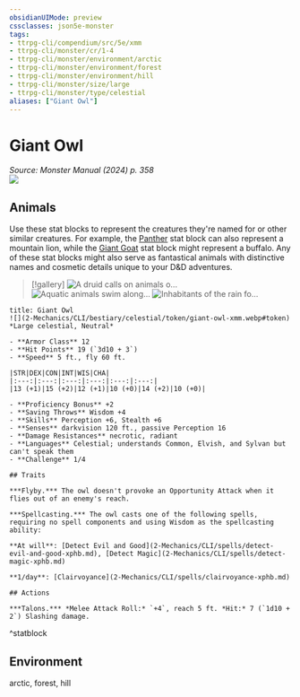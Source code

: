 ```yaml
---
obsidianUIMode: preview
cssclasses: json5e-monster
tags:
- ttrpg-cli/compendium/src/5e/xmm
- ttrpg-cli/monster/cr/1-4
- ttrpg-cli/monster/environment/arctic
- ttrpg-cli/monster/environment/forest
- ttrpg-cli/monster/environment/hill
- ttrpg-cli/monster/size/large
- ttrpg-cli/monster/type/celestial
aliases: ["Giant Owl"]
---
```

# Giant Owl
*Source: Monster Manual (2024) p. 358*  
![](2-Mechanics/CLI/bestiary/celestial/img/owl.webp#right)

## Animals

Use these stat blocks to represent the creatures they're named for or other similar creatures. For example, the [Panther](2-Mechanics/CLI/bestiary/beast/panther-xmm.md) stat block can also represent a mountain lion, while the [Giant Goat](2-Mechanics/CLI/bestiary/beast/giant-goat-xmm.md) stat block might represent a buffalo. Any of these stat blocks might also serve as fantastical animals with distinctive names and cosmetic details unique to your D&D adventures.

> [!gallery]
![A druid calls on animals o...](2-Mechanics/CLI/bestiary/beast/img/animals-hills-and-mountains.webp "A druid calls on animals of the hills and mountains to aid her cause")
![Aquatic animals swim along...](2-Mechanics/CLI/bestiary/beast/img/animals-aquatic.webp "Aquatic animals swim alongside a druid exploring the sea")
![Inhabitants of the rain fo...](2-Mechanics/CLI/bestiary/beast/img/animals-rainforest.webp "Inhabitants of the rain forest answer a druid's summons")

```ad-statblock
title: Giant Owl
![](2-Mechanics/CLI/bestiary/celestial/token/giant-owl-xmm.webp#token)
*Large celestial, Neutral*

- **Armor Class** 12 
- **Hit Points** 19 (`3d10 + 3`) 
- **Speed** 5 ft., fly 60 ft.

|STR|DEX|CON|INT|WIS|CHA|
|:---:|:---:|:---:|:---:|:---:|:---:|
|13 (+1)|15 (+2)|12 (+1)|10 (+0)|14 (+2)|10 (+0)|

- **Proficiency Bonus** +2
- **Saving Throws** Wisdom +4
- **Skills** Perception +6, Stealth +6
- **Senses** darkvision 120 ft., passive Perception 16
- **Damage Resistances** necrotic, radiant
- **Languages** Celestial; understands Common, Elvish, and Sylvan but can't speak them
- **Challenge** 1/4

## Traits

***Flyby.*** The owl doesn't provoke an Opportunity Attack when it flies out of an enemy's reach.

***Spellcasting.*** The owl casts one of the following spells, requiring no spell components and using Wisdom as the spellcasting ability:

**At will**: [Detect Evil and Good](2-Mechanics/CLI/spells/detect-evil-and-good-xphb.md), [Detect Magic](2-Mechanics/CLI/spells/detect-magic-xphb.md)

**1/day**: [Clairvoyance](2-Mechanics/CLI/spells/clairvoyance-xphb.md)

## Actions

***Talons.*** *Melee Attack Roll:* `+4`, reach 5 ft. *Hit:* 7 (`1d10 + 2`) Slashing damage.
```
^statblock

## Environment

arctic, forest, hill